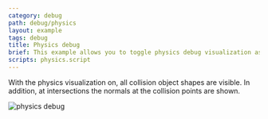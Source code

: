 ```yaml
---
category: debug
path: debug/physics
layout: example
tags: debug
title: Physics debug
brief: This example allows you to toggle physics debug visualization as well as changing the time step so the simulation runs at one tenth of the speed.
scripts: physics.script
---
```


With the physics visualization on, all collision object shapes are visible. In addition, at intersections the normals at the collision points are shown.

![physics debug](physics.png)